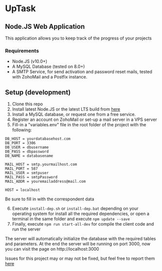 # UpTask
## Node.JS Web Application

This application allows you to keep track of the progress of your projects

### Requirements
- Node.JS (v10.0+)
- A MySQL Database (tested on 8.0+)
- A SMTP Service, for send activation and password reset mails, tested with ZohoMail and a Postfix instance.

## Setup (development)
1) Clone this repo
2) Install latest Node.JS or the latest LTS build from [here](https://nodejs.org/en/download/)
3) Install a MySQL database, or request one from a free service.
4) Register an account on ZohoMail or set-up a mail server in a VPS server
5) Fill-in a "variables.env" file in the root folder of the project with the following:

```
DB_HOST = yourdatabasehost.com
DB_PORT = 3306
DB_USER = dbusername
DB_PASS = dbpassword
DB_NAME = databasename

MAIL_HOST = smtp.yourmailhost.com
MAIL_PORT = 587
MAIL_USER = smtpuser
MAIL_PASS = smtpPassword
MAIL_ADDR = youremailaddress@mail.com

HOST = localhost
```
Be sure to fill in with the correspondent data

6) Execute `install-dep.sh` or `install-dep.bat` depending on your operating system for install all the required dependencies, or open a terminal in the same folder and execute `npm update --save`
7) Finally, execute `npm run start-all-dev` for compile the client code and run the server

The server will automatically initialize the database with the required tables and parameters.
At the end the server will be running on port 3000, now you can visit the page on http://localhost:3000

Issues for this project may or may not be fixed, but feel free to report them [here](https://github.com/PANCHO7532/uptask/issues)